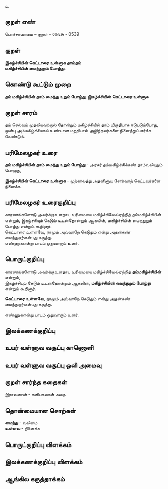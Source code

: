 உ

## குறள் எண் 

பொச்சாவாமை  – குறள் - ௦௫௩௯ - 0539  

## குறள் 

**இகழ்ச்சியின் கெட்டாரை உள்ளுக தாம்தம்  
மகிழ்ச்சியின் மைந்துறும் போழ்து.**

## கொண்டு கூட்டும் முறை

**தம் மகிழ்ச்சியின் தாம் மைந்து உறும் போழ்து, இகழ்ச்சியின் கெட்டாரை உள்ளுக** 

## குறள் சாரம் 

தம் செல்வம் முதலியவற்றால் தோன்றும் மகிழ்ச்சியில் தாம் மிகுதியாக ஈடுபடும்போது,  
முன்பு அம்மகிழ்ச்சியால் உண்டான மறதியால் அழிந்தவர்களை நினைத்துப்பார்க்க வேண்டும்.  

## பரிமேலழகர் உரை

**தம் மகிழ்ச்சியின் தாம் மைந்து உறும் போழ்து** - அரசர் தம்மகிழ்ச்சிக்கண் தாம்வலியுறும் பொழுது,  

**இகழ்ச்சியின் கெட்டாரை உள்ளுக** - முற்காலத்து அதனினாய சோர்வாற் கெட்டவர்களை நினைக்க.   

## பரிமேலழகர் உரைகுறிப்பு   

காரணங்களோடு அவர்க்குஉளதாய உரிமையை மகிழ்ச்சிமேல்ஏற்றித் தம்மகிழ்ச்சியின் என்றும், இகழ்ச்சியும் கேடும் உடன்தோன்றும் ஆகலின், மகிழ்ச்சியின் மைந்துறும் போழ்து என்றும் கூறினார்.  
கெட்டாரை உள்ளவே, நாமும் அவ்வாறே கெடுதும் என்று அதன்கண் மைந்துறார்என்பது கருத்து.  
எண்ணுகஎன்று பாடம் ஓதுவாரும் உளர்.  

## பொருட்குறிப்பு 

காரணங்களோடு அவர்க்குஉளதாய உரிமையை மகிழ்ச்சிமேல்ஏற்றித் **தம்மகிழ்ச்சியின்** என்றும்,  
இகழ்ச்சியும் கேடும் உடன்தோன்றும் ஆகலின், **மகிழ்ச்சியின் மைந்துறும் போழ்து** என்றும் கூறினார்.  

**கெட்டாரை உள்ளவே**, நாமும் அவ்வாறே கெடுதும் என்று அதன்கண் மைந்துறார்என்பது கருத்து.  

எண்ணுகஎன்று பாடம் ஓதுவாரும் உளர்.  

## இலக்கணக்குறிப்பு  


## உயர் வள்ளுவ வகுப்பு காணொளி


## உயர் வள்ளுவ வகுப்பு ஒலி அமைவு 

 
## குறள் சார்ந்த கதைகள் 

இராவணன் - சனிபகவான் கதை   

## தொன்மையான சொற்கள்

**மைந்து** - வலிமை   
**உள்ளவ** - நினைக்க   

## பொருட்குறிப்பு விளக்கம்


## இலக்கணக்குறிப்பு விளக்கம்


## ஆங்கில கருத்தாக்கம் 


